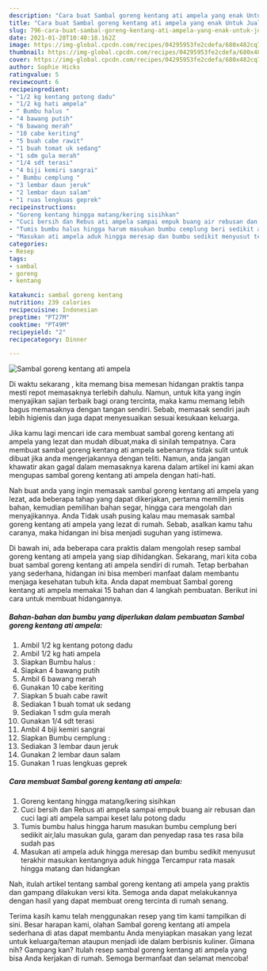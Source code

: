 ```yaml
---
description: "Cara buat Sambal goreng kentang ati ampela yang enak Untuk Jualan"
title: "Cara buat Sambal goreng kentang ati ampela yang enak Untuk Jualan"
slug: 796-cara-buat-sambal-goreng-kentang-ati-ampela-yang-enak-untuk-jualan
date: 2021-01-28T10:40:18.162Z
image: https://img-global.cpcdn.com/recipes/04295953fe2cdefa/680x482cq70/sambal-goreng-kentang-ati-ampela-foto-resep-utama.jpg
thumbnail: https://img-global.cpcdn.com/recipes/04295953fe2cdefa/680x482cq70/sambal-goreng-kentang-ati-ampela-foto-resep-utama.jpg
cover: https://img-global.cpcdn.com/recipes/04295953fe2cdefa/680x482cq70/sambal-goreng-kentang-ati-ampela-foto-resep-utama.jpg
author: Sophie Hicks
ratingvalue: 5
reviewcount: 6
recipeingredient:
- "1/2 kg kentang potong dadu"
- "1/2 kg hati ampela"
- " Bumbu halus "
- "4 bawang putih"
- "6 bawang merah"
- "10 cabe keriting"
- "5 buah cabe rawit"
- "1 buah tomat uk sedang"
- "1 sdm gula merah"
- "1/4 sdt terasi"
- "4 biji kemiri sangrai"
- " Bumbu cemplung "
- "3 lembar daun jeruk"
- "2 lembar daun salam"
- "1 ruas lengkuas geprek"
recipeinstructions:
- "Goreng kentang hingga matang/kering sisihkan"
- "Cuci bersih dan Rebus ati ampela sampai empuk buang air rebusan dan cuci lagi ati ampela sampai keset lalu potong dadu"
- "Tumis bumbu halus hingga harum masukan bumbu cemplung beri sedikit air,lalu masukan gula, garam dan penyedap rasa tes rasa bila sudah pas"
- "Masukan ati ampela aduk hingga meresap dan bumbu sedikit menyusut terakhir masukan kentangnya aduk hingga Tercampur rata masak hingga matang dan hidangkan"
categories:
- Resep
tags:
- sambal
- goreng
- kentang

katakunci: sambal goreng kentang 
nutrition: 239 calories
recipecuisine: Indonesian
preptime: "PT27M"
cooktime: "PT49M"
recipeyield: "2"
recipecategory: Dinner

---
```



![Sambal goreng kentang ati ampela](https://img-global.cpcdn.com/recipes/04295953fe2cdefa/680x482cq70/sambal-goreng-kentang-ati-ampela-foto-resep-utama.jpg)

Di waktu  sekarang , kita memang bisa memesan hidangan praktis tanpa mesti repot memasaknya terlebih dahulu. Namun, untuk kita yang ingin menyajikan sajian terbaik bagi orang tercinta, maka kamu memang lebih bagus memasaknya dengan tangan sendiri. Sebab, memasak sendiri jauh lebih higienis dan juga dapat menyesuaikan sesuai kesukaan keluarga.

Jika kamu lagi mencari ide cara membuat sambal goreng kentang ati ampela yang lezat dan mudah dibuat,maka di sinilah tempatnya. Cara membuat sambal goreng kentang ati ampela  sebenarnya tidak sulit untuk dibuat jika anda mengerjakannya dengan teliti. Namun, anda jangan khawatir akan gagal dalam memasaknya 
karena dalam artikel ini kami akan mengupas sambal goreng kentang ati ampela dengan hati-hati.  



Nah buat anda yang ingin memasak sambal goreng kentang ati ampela yang lezat, ada beberapa tahap yang dapat dikerjakan, pertama memilih jenis bahan, kemudian pemilihan bahan segar, hingga cara mengolah dan menyajikannya. Anda Tidak usah pusing kalau mau memasak sambal goreng kentang ati ampela yang lezat di rumah. Sebab, asalkan kamu  tahu caranya, maka hidangan ini bisa menjadi suguhan yang istimewa.

Di bawah ini, ada beberapa cara praktis  dalam mengolah resep sambal goreng kentang ati ampela yang siap dihidangkan. Sekarang, mari kita coba buat sambal goreng kentang ati ampela sendiri di rumah. Tetap berbahan yang sederhana, hidangan ini bisa memberi manfaat dalam membantu menjaga kesehatan tubuh kita. Anda dapat membuat Sambal goreng kentang ati ampela memakai 15 bahan dan 4 langkah pembuatan. Berikut ini cara untuk membuat hidangannya.

<!--inarticleads1-->

##### Bahan-bahan dan bumbu yang diperlukan dalam pembuatan Sambal goreng kentang ati ampela:

1. Ambil 1/2 kg kentang potong dadu
1. Ambil 1/2 kg hati ampela
1. Siapkan  Bumbu halus :
1. Siapkan 4 bawang putih
1. Ambil 6 bawang merah
1. Gunakan 10 cabe keriting
1. Siapkan 5 buah cabe rawit
1. Sediakan 1 buah tomat uk sedang
1. Sediakan 1 sdm gula merah
1. Gunakan 1/4 sdt terasi
1. Ambil 4 biji kemiri sangrai
1. Siapkan  Bumbu cemplung :
1. Sediakan 3 lembar daun jeruk
1. Gunakan 2 lembar daun salam
1. Gunakan 1 ruas lengkuas geprek




<!--inarticleads2-->

##### Cara membuat Sambal goreng kentang ati ampela:

1. Goreng kentang hingga matang/kering sisihkan
1. Cuci bersih dan Rebus ati ampela sampai empuk buang air rebusan dan cuci lagi ati ampela sampai keset lalu potong dadu
1. Tumis bumbu halus hingga harum masukan bumbu cemplung beri sedikit air,lalu masukan gula, garam dan penyedap rasa tes rasa bila sudah pas
1. Masukan ati ampela aduk hingga meresap dan bumbu sedikit menyusut terakhir masukan kentangnya aduk hingga Tercampur rata masak hingga matang dan hidangkan




Nah, itulah artikel tentang  sambal goreng kentang ati ampela  yang praktis dan gampang dilakukan versi kita. Semoga anda dapat melakukannya dengan hasil yang dapat membuat oreng tercinta di rumah senang. 

Terima kasih kamu telah menggunakan resep yang tim kami tampilkan di sini. Besar harapan kami, olahan  Sambal goreng kentang ati ampela sederhana di atas dapat membantu Anda menyiapkan masakan yang lezat untuk keluarga/teman ataupun menjadi ide dalam berbisnis kuliner. Gimana nih? Gampang kan? Itulah resep sambal goreng kentang ati ampela yang bisa Anda kerjakan di rumah. Semoga bermanfaat dan selamat mencoba!

